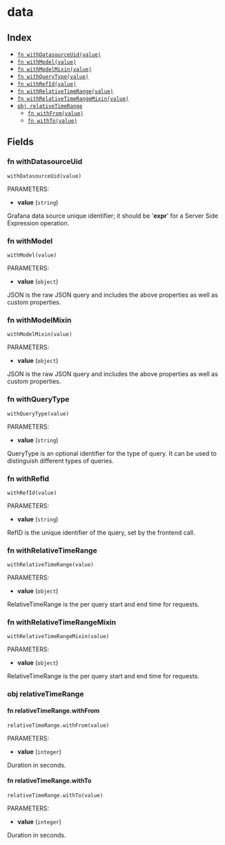 # data



## Index

* [`fn withDatasourceUid(value)`](#fn-withdatasourceuid)
* [`fn withModel(value)`](#fn-withmodel)
* [`fn withModelMixin(value)`](#fn-withmodelmixin)
* [`fn withQueryType(value)`](#fn-withquerytype)
* [`fn withRefId(value)`](#fn-withrefid)
* [`fn withRelativeTimeRange(value)`](#fn-withrelativetimerange)
* [`fn withRelativeTimeRangeMixin(value)`](#fn-withrelativetimerangemixin)
* [`obj relativeTimeRange`](#obj-relativetimerange)
  * [`fn withFrom(value)`](#fn-relativetimerangewithfrom)
  * [`fn withTo(value)`](#fn-relativetimerangewithto)

## Fields

### fn withDatasourceUid

```jsonnet
withDatasourceUid(value)
```

PARAMETERS:

* **value** (`string`)

Grafana data source unique identifier; it should be '__expr__' for a Server Side Expression operation.
### fn withModel

```jsonnet
withModel(value)
```

PARAMETERS:

* **value** (`object`)

JSON is the raw JSON query and includes the above properties as well as custom properties.
### fn withModelMixin

```jsonnet
withModelMixin(value)
```

PARAMETERS:

* **value** (`object`)

JSON is the raw JSON query and includes the above properties as well as custom properties.
### fn withQueryType

```jsonnet
withQueryType(value)
```

PARAMETERS:

* **value** (`string`)

QueryType is an optional identifier for the type of query.
It can be used to distinguish different types of queries.
### fn withRefId

```jsonnet
withRefId(value)
```

PARAMETERS:

* **value** (`string`)

RefID is the unique identifier of the query, set by the frontend call.
### fn withRelativeTimeRange

```jsonnet
withRelativeTimeRange(value)
```

PARAMETERS:

* **value** (`object`)

RelativeTimeRange is the per query start and end time
for requests.
### fn withRelativeTimeRangeMixin

```jsonnet
withRelativeTimeRangeMixin(value)
```

PARAMETERS:

* **value** (`object`)

RelativeTimeRange is the per query start and end time
for requests.
### obj relativeTimeRange


#### fn relativeTimeRange.withFrom

```jsonnet
relativeTimeRange.withFrom(value)
```

PARAMETERS:

* **value** (`integer`)

Duration in seconds.
#### fn relativeTimeRange.withTo

```jsonnet
relativeTimeRange.withTo(value)
```

PARAMETERS:

* **value** (`integer`)

Duration in seconds.